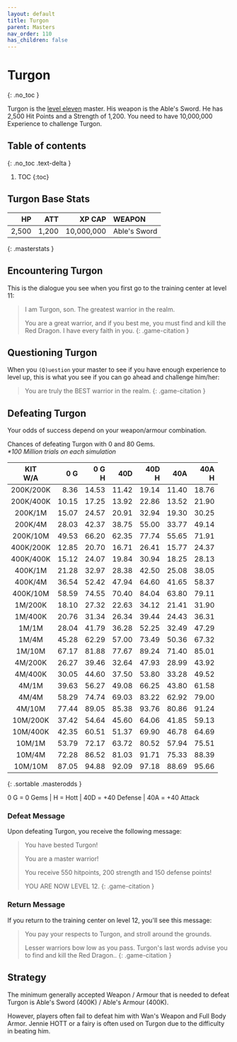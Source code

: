 ```yaml
---
layout: default
title: Turgon
parent: Masters
nav_order: 110
has_children: false
---
```

# Turgon
{: .no_toc }

Turgon is the [level eleven](/lord/levels/level11/) master. His weapon is the Able's Sword. He has 2,500 Hit Points and a Strength of 1,200. You need to have 10,000,000 Experience to challenge Turgon.

## Table of contents
{: .no_toc .text-delta }

1. TOC
{:toc}

## Turgon Base Stats

|    HP |   ATT |     XP CAP | WEAPON       | 
|------:|------:|-----------:|:-------------|
| 2,500 | 1,200 | 10,000,000 | Able's Sword | 
{: .masterstats }
  
## Encountering Turgon

This is the dialogue you see when you first go to the training center at level 11:

> I am Turgon, son. The greatest warrior in the realm.
> 
> You are a great warrior, and if you best me, you must find and kill the Red Dragon. I have every faith in you.
{: .game-citation }

## Questioning Turgon

When you `(Q)uestion` your master to see if you have enough experience to level up, this is what you see if you can go ahead and challenge him/her:

> You are truly the BEST warrior in the realm.
{: .game-citation }

## Defeating Turgon

Your odds of success depend on your weapon/armour combination.

Chances of defeating Turgon with 0 and 80 Gems.<br><span class="oddsinfo">*\*100 Million trials on each simulation*</span>

| KIT<br>W/A | 0 G<br> | 0 G<br>H | 40D<br> | 40D<br>H | 40A<br> | 40A<br>H |
|:----------:|--------:|---------:|--------:|---------:|--------:|---------:|
| 200K/200K  |    8.36 |    14.53 |   11.42 |    19.14 |   11.40 |    18.76 |
| 200K/400K  |   10.15 |    17.25 |   13.92 |    22.86 |   13.52 |    21.90 |
| 200K/1M    |   15.07 |    24.57 |   20.91 |    32.94 |   19.30 |    30.25 |
| 200K/4M    |   28.03 |    42.37 |   38.75 |    55.00 |   33.77 |    49.14 |
| 200K/10M   |   49.53 |    66.20 |   62.35 |    77.74 |   55.65 |    71.91 |
| 400K/200K  |   12.85 |    20.70 |   16.71 |    26.41 |   15.77 |    24.37 |
| 400K/400K  |   15.12 |    24.07 |   19.84 |    30.94 |   18.25 |    28.13 |
| 400K/1M    |   21.28 |    32.97 |   28.38 |    42.50 |   25.08 |    38.05 |
| 400K/4M    |   36.54 |    52.42 |   47.94 |    64.60 |   41.65 |    58.37 |
| 400K/10M   |   58.59 |    74.55 |   70.40 |    84.04 |   63.80 |    79.11 |
| 1M/200K    |   18.10 |    27.32 |   22.63 |    34.12 |   21.41 |    31.90 |
| 1M/400K    |   20.76 |    31.34 |   26.34 |    39.44 |   24.43 |    36.31 |
| 1M/1M      |   28.04 |    41.79 |   36.28 |    52.25 |   32.49 |    47.29 |
| 1M/4M      |   45.28 |    62.29 |   57.00 |    73.49 |   50.36 |    67.32 |
| 1M/10M     |   67.17 |    81.88 |   77.67 |    89.24 |   71.40 |    85.01 |
| 4M/200K    |   26.27 |    39.46 |   32.64 |    47.93 |   28.99 |    43.92 |
| 4M/400K    |   30.05 |    44.60 |   37.50 |    53.80 |   33.28 |    49.52 |
| 4M/1M      |   39.63 |    56.27 |   49.08 |    66.25 |   43.80 |    61.58 |
| 4M/4M      |   58.29 |    74.74 |   69.03 |    83.22 |   62.92 |    79.00 |
| 4M/10M     |   77.44 |    89.05 |   85.38 |    93.76 |   80.86 |    91.24 |
| 10M/200K   |   37.42 |    54.64 |   45.60 |    64.06 |   41.85 |    59.13 |
| 10M/400K   |   42.35 |    60.51 |   51.37 |    69.90 |   46.78 |    64.69 |
| 10M/1M     |   53.79 |    72.17 |   63.72 |    80.52 |   57.94 |    75.51 |
| 10M/4M     |   72.28 |    86.52 |   81.03 |    91.71 |   75.33 |    88.39 |
| 10M/10M    |   87.05 |    94.88 |   92.09 |    97.18 |   88.69 |    95.66 |
{: .sortable .masterodds }
  
<span class="masteroddsfooter">0 G = 0 Gems | H = Hott | 40D = +40 Defense | 40A = +40 Attack</span>

### Defeat Message

Upon defeating Turgon, you receive the following message:

> You have bested Turgon!
> 
> You are a master warrior!
> 
> You receive 550 hitpoints, 200 strength and 150 defense points!
> 
> YOU ARE NOW LEVEL 12.
{: .game-citation }

### Return Message

If you return to the training center on level 12, you'll see this message:

> You pay your respects to Turgon, and stroll around the grounds.
> 
> Lesser warriors bow low as you pass. Turgon's last words advise you to find and kill the Red Dragon..
{: .game-citation }

## Strategy

The minimum generally accepted Weapon / Armour that is needed to defeat Turgon is Able's Sword (400K) / Able's Armour (400K).

However, players often fail to defeat him with Wan's Weapon and Full Body Armor. Jennie HOTT or a fairy is often used on Turgon due to the difficulty in beating him.
